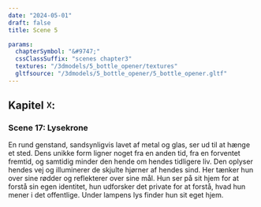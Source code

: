 ```yaml
---
date: "2024-05-01"
draft: false
title: Scene 5

params:
  chapterSymbol: "&#9747;"
  cssClassSuffix: "scenes chapter3"
  textures: "/3dmodels/5_bottle_opener/textures"
  gltfsource: "/3dmodels/5_bottle_opener/5_bottle_opener.gltf"
---
```

<h2 class="green">Kapitel &#9747;:</h2>
<h3 class="green">Scene 17: Lysekrone</h3>
<canvas id="c"></canvas>

En rund genstand, sandsynligvis lavet af metal og glas, ser ud til at hænge et sted. Dens unikke form ligner noget fra en anden tid, fra en forventet fremtid, og samtidig minder den hende om hendes tidligere liv. Den oplyser hendes vej og illuminerer de skjulte hjørner af hendes sind. Her tænker hun over sine rødder og reflekterer over sine mål. Hun ser på sit hjem for at forstå sin egen identitet, hun udforsker det private for at forstå, hvad hun mener i det offentlige. Under lampens lys finder hun sit eget hjem.
